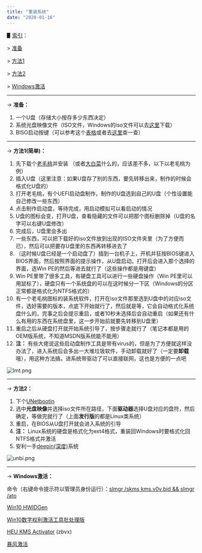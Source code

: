 ```yaml
---
title: "重装系统"
date: "2020-01-16"
---
```


▋<u>索引</u>：

\> <a href="#1">准备</a>

\> <a href="#2">方法1</a>

\> <a href="#3">方法2</a>

\> <a href="#4">Windows激活</a>

------

<a name="1">→</a> **准备：**

1. 一个U盘（存储大小按存多少东西决定）
2. 系统光盘映像文件（ISO文件，Windows的iso文件可以去[这里](https://msdn.itellyou.cn/)下载）
3. BISO启动按键（可以参考这个[表格](https://img-blog.csdnimg.cn/20190328221024192.png?x-oss-process=image/watermark,type_ZmFuZ3poZW5naGVpdGk,shadow_10,text_aHR0cHM6Ly9ibG9nLmNzZG4ubmV0L3UwMTIzMjExOTk=,size_16,color_FFFFFF,t_70)或者去[这里](https://www.laomaotao.net/quickquery/)查一查）

------

<a name="2">→</a> **方法1(简单)：**

1. 先下载个[老毛桃](https://www.laomaotao.net/)并安装 （或者[大白菜](http://www.winbaicai.com/)什么的，应该差不多，以下以老毛桃为例）
2. 插入U盘（这里注意：如果U盘存了别的东西，要先转移出来，制作的时候会格式化U盘的）
3. 打开老毛桃，有个UEFI启动盘制作，制作的U盘选到自己的U盘（个性设置能自己修改一些东西）
4. 点击制作启动盘，等待完成，用启动模拟可以看启动的情况
5. U盘的图标会变，打开U盘，查看隐藏的文件可以把那个图标删除掉（U盘的名字可以右键U盘修改）
6. 完成后，U盘里会多出
7. 一些东西，可以把下载好的iso文件放到出现的ISO文件夹里（为了方便而已），然后可以把要存U盘里的东西再转移进去了
8. （这时候U盘已经是一个启动盘了）插到一台机子上，开机并狂按BIOS键进入BIOS界面，然后按照界面的提示操作，从U盘启动。打开后会进入那个选择的界面，选Win PE的然后等进去就行了（这些操作都是用键盘）
9. Win PE里带了很多工具，有硬盘工具可以进行一些硬盘操作（Win PE里可以用鼠标了），硬盘只有一个系统盘的可以在这时候分一下区（Windows的分区正常都是格式化为NTFS格式的）
10. 有一个老毛桃图标的装系统软件，打开在iso文件那里选到U盘中的对应iso文件，选好需要的版本，点底下开始就行了，然后就是等，它会自动格式化系统盘什么的，完事之后会提示重启，或者10秒未选择后会自动重启（如果还有什么有用的东西在系统盘里，这一步开始前就要先转移到U盘里）
11. 重启之后从硬盘打开就开始系统引导了，按步骤走就行了（笔记本都是用的OEM版系统，不知道MSDN版系统能不能用）
12. **注：** 有些大佬说这些启动盘制作工具是带有virus的，但是为了方便就这样没办法了，进入系统后会多出一大堆垃圾软件，手动卸载就好了（一定要**卸载**哦），用这种方法搞，进系统带驱动了可以直接联网，这也是方便的一点吧



![lmt.png](https://i.loli.net/2020/01/11/3mrJTsen2BiUMdL.png)

------

<a name="3">→</a> **方法2：**

1. 下个[UNetbootin](http://unetbootin.github.io/)
2. 选中**光盘映像**并选择iso文件所在路径，下面**驱动器**选择U盘对应的盘符，然后确定，等做完就行了（上面**发行版**的都是Linux类系统）
3. 重启，在BIOS从U盘打开就会进入系统的引导
4. **注：** Linux系统的硬盘是格式化为ext4格式，重装回Windows时要格式化回NTFS格式并激活
5. 安利一手[deepin(深度)](https://www.deepin.org/download/)系统



![unbi.png](https://i.loli.net/2020/01/11/h9T38izmy76RvLV.png)

------

<a name="4">→</a> **Windows激活：**

命令（右键命令提示符以管理员身份运行）：<u>slmgr /skms kms.v0v.bid && slmgr /ato</u>

[Win10 HWIDGen](https://pan.baidu.com/s/1ZolJ3ZF0VKR-vCQdyOR2bA)

[Win10数字权利激活工具批处理版](https://pan.baidu.com/s/1wN7fXtPGm7KFceVW18ntkA)

[HEU KMS Activator](https://pan.baidu.com/s/1dHjf5ux) (zbvx)

[暴风激活](http://www.baofengjihuo.com/)